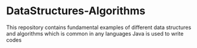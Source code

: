 # DataStructures-Algorithms
This repository contains fundamental examples of different data structures and algorithms which is common in any languages
Java is used to write codes
